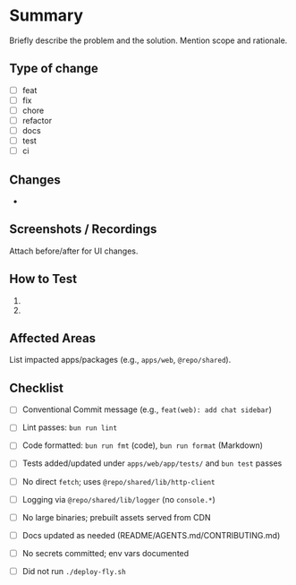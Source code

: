 # Summary
Briefly describe the problem and the solution. Mention scope and rationale.

## Type of change
- [ ] feat
- [ ] fix
- [ ] chore
- [ ] refactor
- [ ] docs
- [ ] test
- [ ] ci

## Changes
- 

## Screenshots / Recordings
Attach before/after for UI changes.

## How to Test
1. 
2. 

## Affected Areas
List impacted apps/packages (e.g., `apps/web`, `@repo/shared`).

## Checklist
- [ ] Conventional Commit message (e.g., `feat(web): add chat sidebar`)
- [ ] Lint passes: `bun run lint`
- [ ] Code formatted: `bun run fmt` (code), `bun run format` (Markdown)
- [ ] Tests added/updated under `apps/web/app/tests/` and `bun test` passes
- [ ] No direct `fetch`; uses `@repo/shared/lib/http-client`
- [ ] Logging via `@repo/shared/lib/logger` (no `console.*`)
- [ ] No large binaries; prebuilt assets served from CDN
- [ ] Docs updated as needed (README/AGENTS.md/CONTRIBUTING.md)
- [ ] No secrets committed; env vars documented
- [ ] Did not run `./deploy-fly.sh`

